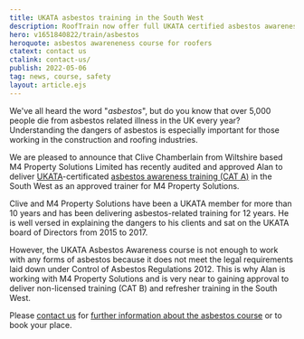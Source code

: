 ```yaml
---
title: UKATA asbestos training in the South West
description: RoofTrain now offer full UKATA certified asbestos awareness training.
hero: v1651840822/train/asbestos
heroquote: asbestos awareneness course for roofers
ctatext: contact us
ctalink: contact-us/
publish: 2022-05-06
tag: news, course, safety
layout: article.ejs
---
```


We've all heard the word "*asbestos*", but do you know that over 5,000 people die from asbestos related illness in the UK every year? Understanding the dangers of asbestos is especially important for those working in the construction and roofing industries.

We are pleased to announce that Clive Chamberlain from Wiltshire based M4 Property Solutions Limited has recently audited and approved Alan to deliver [UKATA](https://www.ukata.org.uk/)-certificated [asbestos awareness training (CAT A)]([root]roof-training-courses/asbestos-awareness/) in the South West as an approved trainer for M4 Property Solutions.

Clive and M4 Property Solutions have been a UKATA member for more than 10 years and has been delivering asbestos-related training for 12 years. He is well versed in explaining the dangers to his clients and sat on the UKATA board of Directors from 2015 to 2017.

However, the UKATA Asbestos Awareness course is not enough to work with any forms of asbestos because it does not meet the legal requirements laid down under Control of Asbestos Regulations 2012. This is why Alan is working with M4 Property Solutions and is very near to gaining approval to deliver non-licensed training (CAT B) and refresher training in the South West.

Please [contact us]([root]contact-us/) for [further information about the asbestos course]([root]roof-training-courses/asbestos-awareness/) or to book your place.
